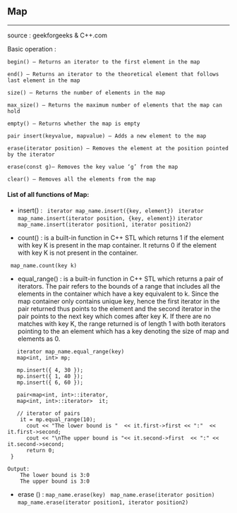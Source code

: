 ##            Map 
-------------------------------------------------------------------------
source : geekforgeeks & C++.com

Basic operation : 

    begin() – Returns an iterator to the first element in the map
    
    end() – Returns an iterator to the theoretical element that follows last element in the map
    
    size() – Returns the number of elements in the map
    
    max_size() – Returns the maximum number of elements that the map can hold
    
    empty() – Returns whether the map is empty
    
    pair insert(keyvalue, mapvalue) – Adds a new element to the map
    
    erase(iterator position) – Removes the element at the position pointed by the iterator
    
    erase(const g)– Removes the key value ‘g’ from the map
    
    clear() – Removes all the elements from the map 
                  
                  
#### List of all functions of Map: 
 - insert() : 
                                       ` iterator map_name.insert({key, element})`
                                       ` iterator map_name.insert(iterator position, {key, element})`
                                        `iterator map_name.insert(iterator position1, iterator position2)`
                                        
-   count() : is a built-in function in C++ STL which returns 1 if the element with key K is present in the map container. 
                                              It returns 0 if the element with key K is not present in the container.
                                                       
`  map_name.count(key k) `
 - equal_range() : is a built-in function in C++ STL which returns a pair of iterators. The pair refers to the bounds of a range that includes all the elements in the container which have a key equivalent to k. Since the map container only contains unique key, hence the first iterator in the pair returned thus points to the element and the second iterator in the pair points to the next key which comes after key K. If there are no matches with key K, the  range returned is of length 1 with both iterators pointing to the an element which has a key denoting the size  of map and elements as 0.
 ```                                                   
    iterator map_name.equal_range(key)
    map<int, int> mp; 

    mp.insert({ 4, 30 }); 
    mp.insert({ 1, 40 }); 
    mp.insert({ 6, 60 }); 

    pair<map<int, int>::iterator, 
    map<int, int>::iterator>  it; 

    // iterator of pairs 
     it = mp.equal_range(10); 
       cout << "The lower bound is "  << it.first->first << ":"  << it.first->second; 
       cout << "\nThe upper bound is "<< it.second->first  << ":" << it.second->second; 
       return 0; 
  } 
 ```
    Output:
        The lower bound is 3:0
        The upper bound is 3:0
        
-   erase ()  : 
                                                      `map_name.erase(key)`
                                                     ` map_name.erase(iterator position)`
                                                      `map_name.erase(iterator position1, iterator position2)`
                                                      
                                                      
                                                      
                                                      
                                                      
                                                      
                                                      
                                                      
                                                      
                                                      
                                                      
